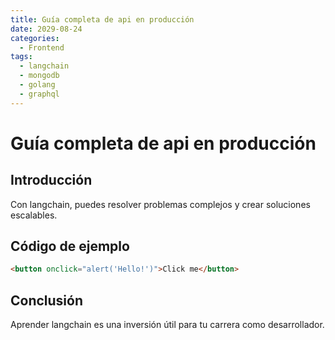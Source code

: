 ```yaml
---
title: Guía completa de api en producción
date: 2029-08-24
categories:
  - Frontend
tags:
  - langchain
  - mongodb
  - golang
  - graphql
---
```


# Guía completa de api en producción

## Introducción

Con langchain, puedes resolver problemas complejos y crear soluciones escalables.

## Código de ejemplo

```html
<button onclick="alert('Hello!')">Click me</button>
```

## Conclusión

Aprender langchain es una inversión útil para tu carrera como desarrollador.